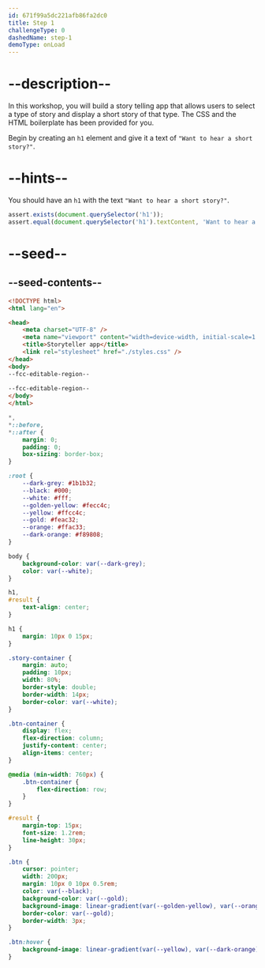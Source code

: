 ```yaml
---
id: 671f99a5dc221afb86fa2dc0
title: Step 1
challengeType: 0
dashedName: step-1
demoType: onLoad
---
```


# --description--

In this workshop, you will build a story telling app that allows users to select a type of story and display a short story of that type. The CSS and the HTML boilerplate has been provided for you.

Begin by creating an `h1` element and give it a text of `"Want to hear a short story?"`. 

# --hints--

You should have an `h1` with the text `"Want to hear a short story?"`.

```js
assert.exists(document.querySelector('h1'));
assert.equal(document.querySelector('h1').textContent, 'Want to hear a short story?');
```

# --seed--

## --seed-contents--

```html
<!DOCTYPE html>
<html lang="en">

<head>
    <meta charset="UTF-8" />
    <meta name="viewport" content="width=device-width, initial-scale=1.0" />
    <title>Storyteller app</title>
    <link rel="stylesheet" href="./styles.css" />
</head>
<body>
--fcc-editable-region--
    
--fcc-editable-region--
</body>
</html>
```

```css
*,
*::before,
*::after {
    margin: 0;
    padding: 0;
    box-sizing: border-box;
}

:root {
    --dark-grey: #1b1b32;
    --black: #000;
    --white: #fff;
    --golden-yellow: #fecc4c;
    --yellow: #ffcc4c;
    --gold: #feac32;
    --orange: #ffac33;
    --dark-orange: #f89808;
}

body {
    background-color: var(--dark-grey);
    color: var(--white);
}

h1,
#result {
    text-align: center;
}

h1 {
    margin: 10px 0 15px;
}

.story-container {
    margin: auto;
    padding: 10px;
    width: 80%;
    border-style: double;
    border-width: 14px;
    border-color: var(--white);
}

.btn-container {
    display: flex;
    flex-direction: column;
    justify-content: center;
    align-items: center;
}

@media (min-width: 760px) {
    .btn-container {
        flex-direction: row;
    }
}

#result {
    margin-top: 15px;
    font-size: 1.2rem;
    line-height: 30px;
}

.btn {
    cursor: pointer;
    width: 200px;
    margin: 10px 0 10px 0.5rem;
    color: var(--black);
    background-color: var(--gold);
    background-image: linear-gradient(var(--golden-yellow), var(--orange));
    border-color: var(--gold);
    border-width: 3px;
}

.btn:hover {
    background-image: linear-gradient(var(--yellow), var(--dark-orange));
}
```

